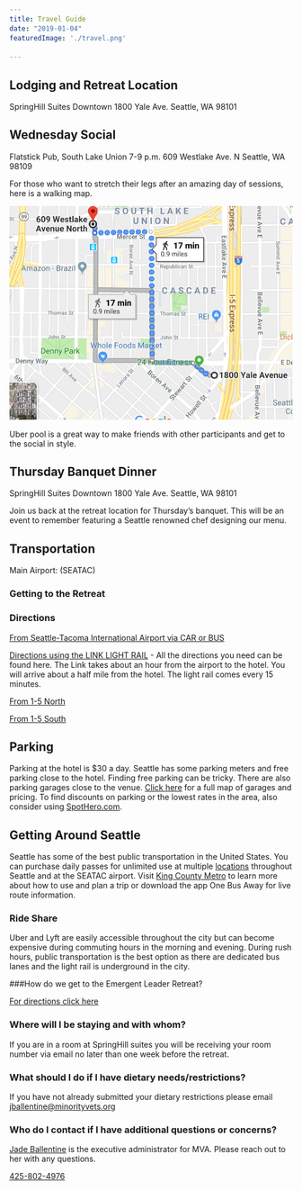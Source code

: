 ```yaml
---
title: Travel Guide
date: "2019-01-04"
featuredImage: './travel.png'

---
```


## Lodging and Retreat Location
SpringHill Suites Downtown
1800 Yale Ave.
Seattle, WA 98101



## Wednesday Social
Flatstick Pub, South Lake Union 7-9 p.m.
609 Westlake Ave. N
Seattle, WA 98109

For those who want to stretch their legs after an amazing day of sessions, here is a walking map. 

<div class="centered-image">
	<div class="keep-50w">
		<img src="./walking.png"/>
	</div>
</div>

Uber pool is a great way to make friends with other participants and get to the social in style.

## Thursday Banquet Dinner

SpringHill Suites Downtown
1800 Yale Ave.
Seattle, WA 98101

Join us back at the retreat location for Thursday’s banquet. This will be an event to remember featuring a Seattle renowned chef designing our menu. 


## Transportation

Main Airport: (SEATAC)

### Getting to the Retreat

### Directions<span id="directions"></span>

<a href="https://www.google.com/maps/dir/Seattle-Tacoma+International+Airport+(SEA),+17801+International+Blvd,+Seattle,+WA+98158/SpringHill+Suites+by+Marriott+Seattle+Downtown%2FSouth+Lake+Union,+1800+Yale+Ave,+Seattle,+WA+98101/data=!4m8!4m7!1m2!1m1!1s0x5490435542eafefd:0x99d3d9c4c7dc37b7!1m2!1m1!1s0x549015345b238c41:0x6d4697f1f8a61ffb!3e0?sa=X&ved=2ahUKEwiak9bm_u_jAhVqi1QKHYiWDZMQ-A8wAHoECAoQDQ" target="_blank" rel="noopener noreferrer">From Seattle-Tacoma International Airport via CAR or BUS</a>

[Directions using the LINK LIGHT RAIL](https://www.soundtransit.org/tripplanner/to/location:2590c3d019d4d1666a371bcf92e45ee8/from/location:fbf29a6a1c5c9d2c7d9c640e2af19d4b/after/1565155667649/travel-by/bus,train/route-option/fastest%20trip/max-walk/1609) - All the directions you need can be found here.
The Link takes about an hour from the airport to the hotel. You will arrive about a half mile from the hotel. The light rail comes every 15 minutes. 

[From 1-5 North](https://www.google.com/maps/dir/Bellingham,+Washington/SpringHill+Suites+by+Marriott+Seattle+Downtown%2FSouth+Lake+Union,+1800+Yale+Ave,+Seattle,+WA+98101/@48.1794095,-123.4481163,8z/data=!3m1!4b1!4m14!4m13!1m5!1m1!1s0x5485962ef2458717:0xd57a9ca9cd39e0f0!2m2!1d-122.4786854!2d48.7519112!1m5!1m1!1s0x549015345b238c41:0x6d4697f1f8a61ffb!2m2!1d-122.329817!2d47.617814!3e0)

[From 1-5 South](https://www.google.com/maps/dir/Portland,+Oregon/SpringHill+Suites+by+Marriott+Seattle+Downtown%2FSouth+Lake+Union,+1800+Yale+Ave,+Seattle,+WA+98101/@46.5563098,-123.7221807,8z/data=!3m1!4b1!4m14!4m13!1m5!1m1!1s0x54950b0b7da97427:0x1c36b9e6f6d18591!2m2!1d-122.6750261!2d45.5051064!1m5!1m1!1s0x549015345b238c41:0x6d4697f1f8a61ffb!2m2!1d-122.329817!2d47.617814!3e0)


## Parking

Parking at the hotel is $30 a day. Seattle has some parking meters and free parking close to the hotel. Finding free parking can be tricky.  There are also parking garages close to the venue. [Click here](https://www.parkingpanda.com/springhill-suites-seattle-downtown-south-lake-union-seattle-parking) for a full map of garages and pricing. To find discounts on parking or the lowest rates in the area, also consider using [SpotHero.com](http://SpotHero.com). 



## Getting Around Seattle
Seattle has some of the best public transportation in the United States. You can purchase daily passes for unlimited use at multiple [locations](https://kingcounty.gov/depts/transportation/metro/fares-orca/where-to-buy.aspx) throughout Seattle and at the SEATAC airport.  Visit [King County Metro](https://kingcounty.gov/depts/transportation/metro.aspx) to learn more about how to use and plan a trip or download the app One Bus Away for live route information. 


### Ride Share

Uber and Lyft are easily accessible throughout the city but can become expensive during commuting hours in the morning and evening. During rush hours, public transportation is the best option as there are dedicated bus lanes and the light rail is underground in the city.


###How do we get to the Emergent Leader Retreat?

[For directions click here](https://mvaelr.netlify.com/travel/#directions)

### Where will I be staying and with whom?

If you are in a room at SpringHill suites you will be receiving your room number via email no later than one week before the retreat. 

### What should I do if I have dietary needs/restrictions?

If you have not already submitted your dietary restrictions please email [jballentine@minorityvets.org](jballentine@minorityvets.org)

### Who do I contact if I have additional questions or concerns?

[Jade Ballentine](jballentine@minorityvets.org) is the executive administrator for MVA. Please reach out to her with any questions. 

[425-802-4976](tel:425-802-4976)